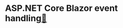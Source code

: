 ﻿# ASP.NET Core Blazor event handling[🔗][1]

<!-- Refrences -->
[1]:https://docs.microsoft.com/en-us/aspnet/core/blazor/components/event-handling?view=aspnetcore-6.0
